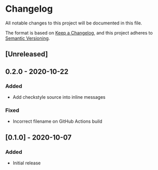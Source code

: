 # Changelog
All notable changes to this project will be documented in this file.

The format is based on [Keep a Changelog](https://keepachangelog.com/en/1.0.0/),
and this project adheres to [Semantic Versioning](https://semver.org/spec/v2.0.0.html).

## [Unreleased]

## 0.2.0 - 2020-10-22

### Added

- Add checkstyle source into inline messages

### Fixed

- Incorrect filename on GitHub Actions build

## [0.1.0] - 2020-10-07

### Added

- Initial release

